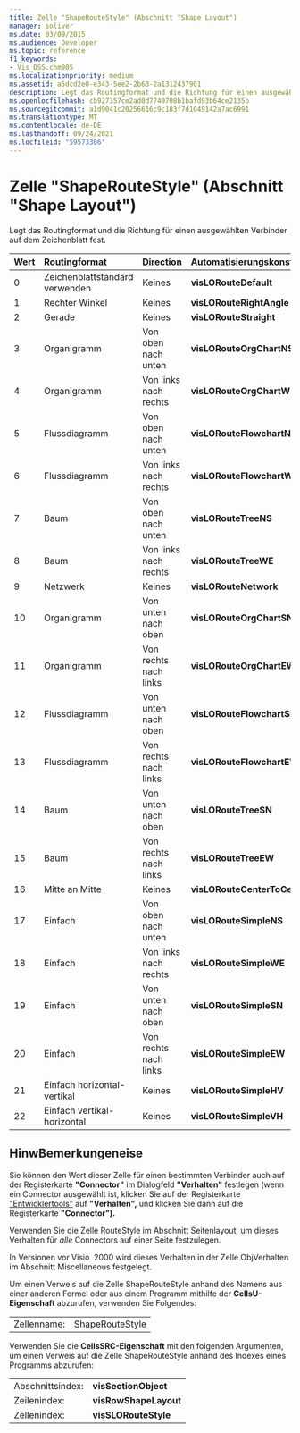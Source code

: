 ```yaml
---
title: Zelle "ShapeRouteStyle" (Abschnitt "Shape Layout")
manager: soliver
ms.date: 03/09/2015
ms.audience: Developer
ms.topic: reference
f1_keywords:
- Vis_DSS.chm905
ms.localizationpriority: medium
ms.assetid: a5dcd2e0-e343-5ee2-2b63-2a1312437901
description: Legt das Routingformat und die Richtung für einen ausgewählten Verbinder auf dem Zeichenblatt fest.
ms.openlocfilehash: cb927357ce2ad0d7740708b1bafd93b64ce2135b
ms.sourcegitcommit: a1d9041c20256616c9c183f7d1049142a7ac6991
ms.translationtype: MT
ms.contentlocale: de-DE
ms.lasthandoff: 09/24/2021
ms.locfileid: "59573306"
---
```

# <a name="shaperoutestyle-cell-shape-layout-section"></a>Zelle "ShapeRouteStyle" (Abschnitt "Shape Layout")

Legt das Routingformat und die Richtung für einen ausgewählten Verbinder auf dem Zeichenblatt fest.
  
|**Wert**|**Routingformat**|**Direction**|**Automatisierungskonstante**|
|:-----|:-----|:-----|:-----|
|0  <br/> |Zeichenblattstandard verwenden  <br/> |Keines  <br/> |**visLORouteDefault** <br/> |
|1  <br/> |Rechter Winkel  <br/> |Keines  <br/> |**visLORouteRightAngle** <br/> |
|2  <br/> |Gerade  <br/> |Keines  <br/> |**visLORouteStraight** <br/> |
|3  <br/> |Organigramm  <br/> |Von oben nach unten  <br/> |**visLORouteOrgChartNS** <br/> |
|4   <br/> |Organigramm  <br/> |Von links nach rechts  <br/> |**visLORouteOrgChartWE** <br/> |
|5  <br/> |Flussdiagramm  <br/> |Von oben nach unten  <br/> |**visLORouteFlowchartNS** <br/> |
|6   <br/> |Flussdiagramm  <br/> |Von links nach rechts  <br/> |**visLORouteFlowchartWE** <br/> |
|7   <br/> |Baum  <br/> |Von oben nach unten  <br/> |**visLORouteTreeNS** <br/> |
|8   <br/> |Baum  <br/> |Von links nach rechts  <br/> |**visLORouteTreeWE** <br/> |
|9   <br/> |Netzwerk  <br/> |Keines  <br/> |**visLORouteNetwork** <br/> |
|10  <br/> |Organigramm  <br/> |Von unten nach oben  <br/> |**visLORouteOrgChartSN** <br/> |
|11  <br/> |Organigramm  <br/> |Von rechts nach links  <br/> |**visLORouteOrgChartEW** <br/> |
|12   <br/> |Flussdiagramm  <br/> |Von unten nach oben  <br/> |**visLORouteFlowchartSN** <br/> |
|13  <br/> |Flussdiagramm  <br/> |Von rechts nach links  <br/> |**visLORouteFlowchartEW** <br/> |
|14   <br/> |Baum  <br/> |Von unten nach oben  <br/> |**visLORouteTreeSN** <br/> |
|15   <br/> |Baum  <br/> |Von rechts nach links  <br/> |**visLORouteTreeEW** <br/> |
|16   <br/> |Mitte an Mitte  <br/> |Keines  <br/> |**visLORouteCenterToCenter** <br/> |
|17   <br/> |Einfach  <br/> |Von oben nach unten  <br/> |**visLORouteSimpleNS** <br/> |
|18   <br/> |Einfach  <br/> |Von links nach rechts  <br/> |**visLORouteSimpleWE** <br/> |
|19  <br/> |Einfach  <br/> |Von unten nach oben  <br/> |**visLORouteSimpleSN** <br/> |
|20  <br/> |Einfach  <br/> |Von rechts nach links  <br/> |**visLORouteSimpleEW** <br/> |
| 21  <br/> |Einfach horizontal-vertikal  <br/> |Keines  <br/> |**visLORouteSimpleHV** <br/> |
|22  <br/> |Einfach vertikal-horizontal  <br/> |Keines  <br/> |**visLORouteSimpleVH** <br/> |
   
## <a name="remarks"></a>HinwBemerkungeneise

Sie können den Wert dieser Zelle für einen bestimmten Verbinder auch auf der Registerkarte **"Connector"** im Dialogfeld **"Verhalten"** festlegen (wenn ein Connector ausgewählt ist, klicken Sie auf der Registerkarte ["Entwicklertools"](run-in-developer-mode-display-the-developer-tab.md) auf **"Verhalten",** und klicken Sie dann auf die Registerkarte **"Connector").** 
  
Verwenden Sie die Zelle RouteStyle im Abschnitt Seitenlayout, um dieses Verhalten für  *alle*  Connectors auf einer Seite festzulegen. 
  
In Versionen vor Visio  2000 wird dieses Verhalten in der Zelle ObjVerhalten im Abschnitt Miscellaneous festgelegt.
  
Um einen Verweis auf die Zelle ShapeRouteStyle anhand des Namens aus einer anderen Formel oder aus einem Programm mithilfe der **CellsU-Eigenschaft** abzurufen, verwenden Sie Folgendes: 
  
|||
|:-----|:-----|
|Zellenname:  <br/> |ShapeRouteStyle  <br/> |
   
Verwenden Sie die **CellsSRC-Eigenschaft** mit den folgenden Argumenten, um einen Verweis auf die Zelle ShapeRouteStyle anhand des Indexes eines Programms abzurufen: 
  
|||
|:-----|:-----|
|Abschnittsindex:  <br/> |**visSectionObject** <br/> |
|Zeilenindex:  <br/> |**visRowShapeLayout** <br/> |
|Zellenindex:  <br/> |**visSLORouteStyle** <br/> |
   

